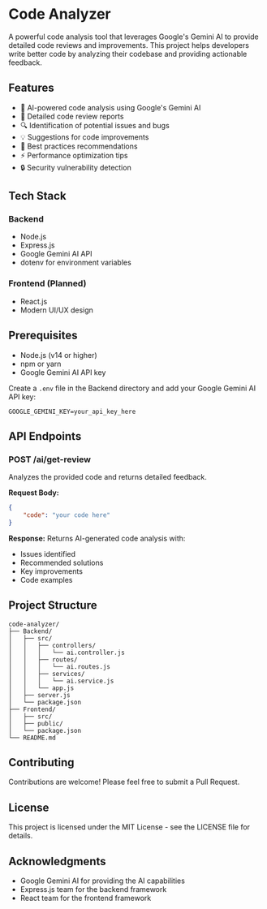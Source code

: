 # Code Analyzer

A powerful code analysis tool that leverages Google's Gemini AI to provide detailed code reviews and improvements. This project helps developers write better code by analyzing their codebase and providing actionable feedback.

## Features

- 🤖 AI-powered code analysis using Google's Gemini AI
- 📝 Detailed code review reports
- 🔍 Identification of potential issues and bugs
- 💡 Suggestions for code improvements
- 🎯 Best practices recommendations
- ⚡ Performance optimization tips
- 🔒 Security vulnerability detection

## Tech Stack

### Backend
- Node.js
- Express.js
- Google Gemini AI API
- dotenv for environment variables

### Frontend (Planned)
- React.js
- Modern UI/UX design

## Prerequisites

- Node.js (v14 or higher)
- npm or yarn
- Google Gemini AI API key


Create a `.env` file in the Backend directory and add your Google Gemini AI API key:
```
GOOGLE_GEMINI_KEY=your_api_key_here
```

## API Endpoints

### POST /ai/get-review
Analyzes the provided code and returns detailed feedback.

**Request Body:**
```json
{
    "code": "your code here"
}
```

**Response:**
Returns AI-generated code analysis with:
- Issues identified
- Recommended solutions
- Key improvements
- Code examples

## Project Structure

```
code-analyzer/
├── Backend/
│   ├── src/
│   │   ├── controllers/
│   │   │   └── ai.controller.js
│   │   ├── routes/
│   │   │   └── ai.routes.js
│   │   ├── services/
│   │   │   └── ai.service.js
│   │   └── app.js
│   ├── server.js
│   └── package.json
├── Frontend/
│   ├── src/
│   ├── public/
│   └── package.json
└── README.md
```

## Contributing

Contributions are welcome! Please feel free to submit a Pull Request.

## License

This project is licensed under the MIT License - see the LICENSE file for details.

## Acknowledgments

- Google Gemini AI for providing the AI capabilities
- Express.js team for the backend framework
- React team for the frontend framework